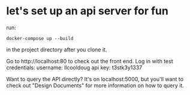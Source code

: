 # let's set up an api server for fun

run:
```
docker-compose up --build
```

in the project directory after you clone it.

Go to http://localhost:80 to check out the front end.
Log in with test credentials:
username: llcooldoug
api key: t3stk3y1337

Want to query the API directly?
It's on localhost:5000, but you'll want to check out "Design Documents" for more information on how to query it.

